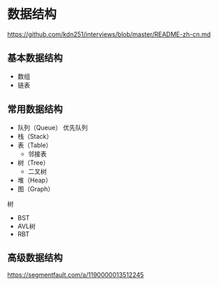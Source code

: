 # 数据结构

https://github.com/kdn251/interviews/blob/master/README-zh-cn.md

## 基本数据结构

- 数组
- 链表

## 常用数据结构

- 队列（Queue）
    优先队列
- 栈（Stack）
- 表（Table）
    - 邻接表
- 树（Tree）
    - 二叉树
- 堆（Heap）
- 图（Graph）



树
- BST
- AVL树
- RBT


## 高级数据结构

https://segmentfault.com/a/1190000013512245
